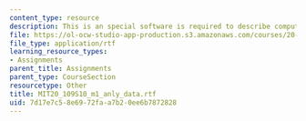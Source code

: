 ```yaml
---
content_type: resource
description: This is an special software is required to describe computational analysis.
file: https://ol-ocw-studio-app-production.s3.amazonaws.com/courses/20-109-laboratory-fundamentals-in-biological-engineering-spring-2010/7d17e7c58e6972faa7b20ee6b7872828_MIT20_109S10_m1_anly_data.rtf
file_type: application/rtf
learning_resource_types:
- Assignments
parent_title: Assignments
parent_type: CourseSection
resourcetype: Other
title: MIT20_109S10_m1_anly_data.rtf
uid: 7d17e7c5-8e69-72fa-a7b2-0ee6b7872828
---
```

